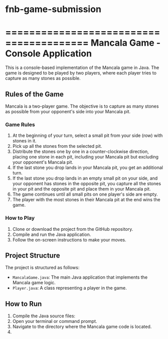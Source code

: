 # fnb-game-submission

========================================
Mancala Game - Console Application
========================================

This is a console-based implementation of the Mancala game in Java. The game is designed to be played by two players, where each player tries to capture as many stones as possible.

## Rules of the Game

Mancala is a two-player game. The objective is to capture as many stones as possible from your opponent's side into your Mancala pit.


### Game Rules

1. At the beginning of your turn, select a small pit from your side (row) with stones in it.
2. Pick up all the stones from the selected pit.
3. Distribute the stones one by one in a counter-clockwise direction, placing one stone in each pit, including your Mancala pit but excluding your opponent's Mancala pit.
4. If the last stone you drop lands in your Mancala pit, you get an additional turn.
5. If the last stone you drop lands in an empty small pit on your side, and your opponent has stones in the opposite pit, you capture all the stones in your pit and the opposite pit and place them in your Mancala pit.
6. The game continues until all small pits on one player's side are empty.
7. The player with the most stones in their Mancala pit at the end wins the game.

### How to Play

1. Clone or download the project from the GitHub repository.
2. Compile and run the Java application.
3. Follow the on-screen instructions to make your moves.

## Project Structure

The project is structured as follows:

- `MancalaGame.java`: The main Java application that implements the Mancala game logic.
- `Player.java`: A class representing a player in the game.

## How to Run

1. Compile the Java source files:
1. Open your terminal or command prompt.
2. Navigate to the directory where the Mancala game code is located.
3. 
   
